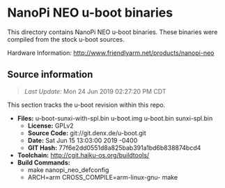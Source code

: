 NanoPi NEO u-boot binaries
===================

This directory contains NanoPi NEO u-boot binaries.
These binaries were compiled from the stock u-boot sources.

Hardware Information: <http://www.friendlyarm.net/products/nanopi-neo>

Source information
-------------
> *Last Update:* Mon 24 Jun 2019 02:27:20 PM CDT

This section tracks the u-boot revision within this repo.

* **Files:**  u-boot-sunxi-with-spl.bin u-boot.img u-boot.bin sunxi-spl.bin
  * **License:** GPLv2
  * **Source Code:** git://git.denx.de/u-boot.git
  * **Date:** Sat Jun 15 13:03:00 2019 -0400
  * **GIT Hash:** 77f6e2dd0551d8a825bab391a1bd6b838874bcd4
* **Toolchain:** http://cgit.haiku-os.org/buildtools/
* **Build Commands:**
  * make nanopi_neo_defconfig
  * ARCH=arm CROSS_COMPILE=arm-linux-gnu- make
